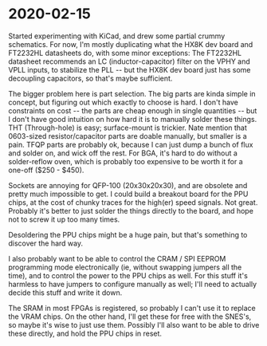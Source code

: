 # 2020-02-15

Started experimenting with KiCad, and drew some partial crummy schematics.  For
now, I'm mostly duplicating what the HX8K dev board and FT2232HL datasheets
do, with some minor exceptions:  The FT2232HL datasheet recommends an LC
(inductor-capacitor) filter on the VPHY and VPLL inputs, to stabilize the PLL
-- but the HX8K dev board just has some decoupling capacitors, so that's maybe
sufficient.

The bigger problem here is part selection.  The big parts are kinda simple in
concept, but figuring out which exactly to choose is hard.  I don't have
constraints on cost -- the parts are cheap enough in single quantities -- but I
don't have good intuition on how hard it is to manually solder these things.
THT (Through-hole) is easy; surface-mount is trickier.  Nate mention that
0603-sized resistor/capacitor parts are doable manually, but smaller is a pain.
TFQP parts are probably ok, because I can just dump a bunch of flux and solder
on, and wick off the rest.  For BGA, it's hard to do without a solder-reflow
oven, which is probably too expensive to be worth it for a one-off ($250 - $450).

Sockets are annoying for QFP-100 (20x30x20x30), and are obsolete and pretty
much impossible to get.  I could build a breakout board for the PPU chips, at
the cost of chunky traces for the high(er) speed signals.  Not great.  Probably
it's better to just solder the things directly to the board, and hope not to
screw it up too many times.

Desoldering the PPU chips might be a huge pain, but that's something to
discover the hard way.

I also probably want to be able to control the CRAM / SPI EEPROM programming
mode electronically (ie, without swapping jumpers all the time), and to
control the power to the PPU chips as well.  For this stuff it's harmless to
have jumpers to configure manually as well; I'll need to actually decide this
stuff and write it down.

The SRAM in most FPGAs is registered, so probably I can't use it to replace
the VRAM chips.  On the other hand, I'll get these for free with the SNES's, so
maybe it's wise to just use them.  Possibly I'll also want to be able to drive
these directly, and hold the PPU chips in reset.

